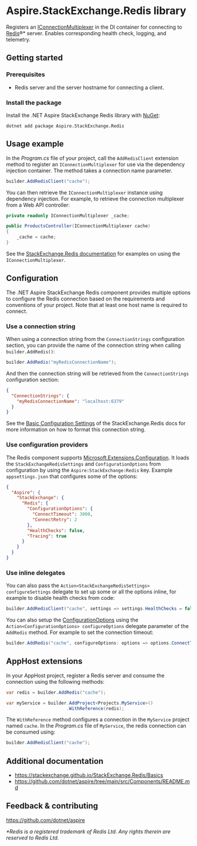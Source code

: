 # Aspire.StackExchange.Redis library

Registers an [IConnectionMultiplexer](https://stackexchange.github.io/StackExchange.Redis/Basics) in the DI container for connecting to [Redis](https://redis.io/)®* server. Enables corresponding health check, logging, and telemetry.

## Getting started

### Prerequisites

- Redis server and the server hostname for connecting a client.

### Install the package

Install the .NET Aspire StackExchange Redis library with [NuGet](https://www.nuget.org):

```dotnetcli
dotnet add package Aspire.StackExchange.Redis
```

## Usage example

In the _Program.cs_ file of your project, call the `AddRedisClient` extension method to register an `IConnectionMultiplexer` for use via the dependency injection container. The method takes a connection name parameter.

```csharp
builder.AddRedisClient("cache");
```

You can then retrieve the `IConnectionMultiplexer` instance using dependency injection. For example, to retrieve the connection multiplexer from a Web API controller:

```csharp
private readonly IConnectionMultiplexer _cache;

public ProductsController(IConnectionMultiplexer cache)
{
    _cache = cache;
}
```

See the [StackExchange.Redis documentation](https://stackexchange.github.io/StackExchange.Redis/Basics) for examples on using the `IConnectionMultiplexer`.

## Configuration

The .NET Aspire StackExchange Redis component provides multiple options to configure the Redis connection based on the requirements and conventions of your project. Note that at least one host name is required to connect.

### Use a connection string

When using a connection string from the `ConnectionStrings` configuration section, you can provide the name of the connection string when calling `builder.AddRedis()`:

```csharp
builder.AddRedis("myRedisConnectionName");
```

And then the connection string will be retrieved from the `ConnectionStrings` configuration section:

```json
{
  "ConnectionStrings": {
    "myRedisConnectionName": "localhost:6379"
  }
}
```

See the [Basic Configuration Settings](https://stackexchange.github.io/StackExchange.Redis/Configuration.html#basic-configuration-strings) of the StackExchange.Redis docs for more information on how to format this connection string.

### Use configuration providers

The Redis component supports [Microsoft.Extensions.Configuration](https://learn.microsoft.com/dotnet/api/microsoft.extensions.configuration). It loads the `StackExchangeRedisSettings` and `ConfigurationOptions` from configuration by using the `Aspire:StackExchange:Redis` key. Example `appsettings.json` that configures some of the options:

```json
{
  "Aspire": {
    "StackExchange": {
      "Redis": {
        "ConfigurationOptions": {
          "ConnectTimeout": 3000,
          "ConnectRetry": 2
        },
        "HealthChecks": false,
        "Tracing": true
      }
    }
  }
}
```

### Use inline delegates

You can also pass the `Action<StackExchangeRedisSettings> configureSettings` delegate to set up some or all the options inline, for example to disable health checks from code:

```csharp
builder.AddRedisClient("cache", settings => settings.HealthChecks = false);
```

You can also setup the [ConfigurationOptions](https://stackexchange.github.io/StackExchange.Redis/Configuration.html#configuration-options) using the `Action<ConfigurationOptions> configureOptions` delegate parameter of the `AddRedis` method. For example to set the connection timeout:

```csharp
builder.AddRedis("cache", configureOptions: options => options.ConnectTimeout = 3000);
```

## AppHost extensions

In your AppHost project, register a Redis server and consume the connection using the following methods:

```csharp
var redis = builder.AddRedis("cache");

var myService = builder.AddProject<Projects.MyService>()
                       .WithReference(redis);
```

The `WithReference` method configures a connection in the `MyService` project named `cache`. In the _Program.cs_ file of `MyService`, the redis connection can be consumed using:

```csharp
builder.AddRedisClient("cache");
```

## Additional documentation

* https://stackexchange.github.io/StackExchange.Redis/Basics
* https://github.com/dotnet/aspire/tree/main/src/Components/README.md

## Feedback & contributing

https://github.com/dotnet/aspire

_*Redis is a registered trademark of Redis Ltd. Any rights therein are reserved to Redis Ltd._
